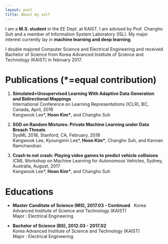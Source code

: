 ```yaml
---
layout: post
title: About my self
---
```


I am a **M.S. student** in the EE Dept. at KAIST. I am advised by Prof. Changho Suh and a member of Information System Laboratory (ISL). My major interest currently lay in **machine learning and deep learning**.

I double majored Computer Science and Electrical Engineering and received Bachelor of Science from Korea Advanced Institute of Science and Technology (KAIST) in february 2017. 

# Publications (*=equal contribution)

1. **Simulated+Unsupervised Learning With Adaptive Data Generation and Bidirectional Mappings**  
   International Conference on Learning Representations (ICLR), BC, Canada, April, 2018  
   Kangwook Lee*, __Hoon Kim*__, and Changho Suh  
   
2. **SGD on Random Mixtures: Private Machine Learning under Data Breach Threats**  
   SysML 2018, Stanford, CA, February, 2018  
   Kangwook Lee, Kyoungmin Lee*, __Hoon Kim*__, Changho Suh, and Kannan Ramchandran  
   
3. **Crash to not crash: Playing video games to predict vehicle collisions**  
   ICML Workshop on Machine Learning for Autonomous Vehicles, Sydney, Australia, August, 2017  
   Kangwook Lee*, __Hoon Kim*__, and Changho Suh  
   

# Educations

- **Master Canditate of Science (MS), 2017.03 - Continued**  
   Korea Advanced Institute of Science and Technology (KAIST)  
   Major : Electrical Engineering 

- **Bachelor of Science (BS), 2012.03 - 2017.02**  
   Korea Advanced Institute of Science and Technology (KAIST)  
   Major : Electrical Engineering   
